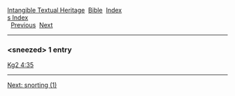 [Intangible Textual Heritage](../../index)  [Bible](../index) 
[Index](index)   
[s Index](_s_)  
  [Previous](c10615)  [Next](c10617) 

------------------------------------------------------------------------

### &lt;sneezed&gt; 1 entry

[Kg2 4:35](../kjv/kg2004.htm#035)  

------------------------------------------------------------------------

[Next: snorting (1)](c10617)
